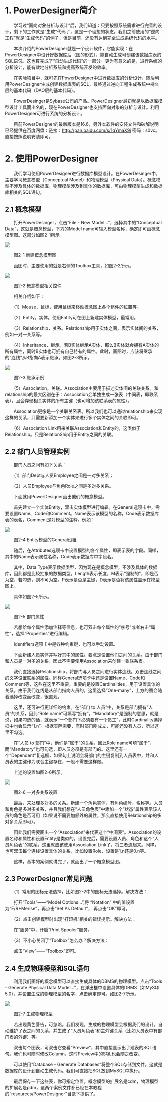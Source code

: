 # 1. PowerDesigner简介

　　学习过“面向对象分析与设计”后，我们知道：只要按照系统需求进行完善的设计，剩下的工作就是“生成”代码了，这是一个理想的状态。我们之前使用的“逆向工程”就是“生成代码”的例子，但是目前，还没有达到完全生成系统代码的水平。

　　本次介绍的PowerDesigner就是一个设计软件，它能实现：在PowerDesigner中设计好数据库后（图的形式），能自动生成可创建该数据库表的SQL语句。这也算完成了“自动生成代码”的一部分。更为有意义的是，进行系统的分析设计，能有效地分析系统和提高系统开发的效率。

　　在实际项目中，就可先在PowerDesigner中进行数据库的分析设计，随后利用PowerDesigner生成创建数据库表的SQL，最终通过逆向工程生成系统中持久层的基本代码（DAO层的基本代码）。

　　PowerDesinger是Sybase公司的产品。PowerDesigner最初就是以数据库模型设计工具而出名的，现在PowerDesigner也支持面向对象的分析与设计。利用PowerDesigner可进行系统的分析设计。

　　目前PowerDesigner的最新版本是16.6，另外本软件的安装文件和破解说明已经提供在百度网盘：链接：http://pan.baidu.com/s/1qYmaX9i 密码：s0vc。直接按照说明安装即可。

# 2. 使用PowerDesigner

　　我们学习使用PowerDesigner进行数据库模型设计。在PowerDesinger中，主要学习概念模型（Conceptual Model）和物理模型（Physical Data）。概念模型不涉及具体的数据库，物理模型涉及到具体的数据库，可由物理模型生成和数据库相关的SQL语句。

## 2.1 概念模型

　　打开PowerDesinger，点击“File - New Model...”，选择其中的“Conceptual Data”，这就是概念模型，下方的Model name可输入模型名称，确定即可画概念模型图。这部分如图2-1所示。

![](images/22/2-1新建概念模型图.png)

　　图2-1 新建概念模型图

　　画图时，主要使用的就是右侧的Toolbox工具，如图2-2所示。

![](images/22/2-2概念模型相关控件.png)

　　图2-2 概念模型相关控件

　　相关介绍如下：

　　（1）Mouse，鼠标，使用鼠标来移动概念图上各个组件的位置等。

　　（2）Entity，实体。使用Entity可在图上新建实体模型，最常用。

　　（3）Relationship，关系。Relationship用于实体之间，表示实体间的关系，例如一对一关系等。

　　（4）Inheritance，继承。若B实体继承A实体，那么B实体就会拥有A实体的所有属性，同时B实体也可拥有自己特有的属性。此时，画图时，应该将继承的“连线”从B指向A表示继承。如图2-3所示。

![](images/22/2-3继承示例.png)

　　图2-3 继承示例

　　（5）Association，关联。Association主要用于描述实体间的关联关系。和relationship的最大区别在于：Association会单独生成一张表（中间表，即联系表），且会存储相关实体的所有主键（也可增加该联系表的属性）。

　　Association更像是一个关联关系表。所以我们也可以通过relationship来实现这样的关系，只需要新添加一个实体来进行多个实体之间的关联即可。

　　（6）Association Link用来关联Association和Entity的，这类似于Relationship。只是RelationShip用于Entity之间的关联。

## 2.2 部门人员管理实例

　　部门人员之间有如下关系：

　　（1）部门Dept与人员Employee之间是一对多关系；

　　（2）人员Employee与角色Role之间是多对多关系。

　　下面就用PowerDesigner画出他们的概念模型。

　　首先建立一个实体Entity，双击实体模型进行编辑。在General选项卡中，需要设置Name、Code和Comment。Name表示该模型的名称，Code表示数据库表的表名，Comment是对模型的注释。例如：

![](images/22/2-4部门Entity.png)

　　图2-4 Entity模型的General设置

　　随后，在Attributes选项卡中设置模型的各个属性，即表示表的字段。同样，其中的Name表示属性名称，Code表示数据库中字段名。

　　其中，Data Type表示数据类型，因为现在是概念模型，不涉及具体的数据库，因此都是比较抽象的数据类型。Length表示长度，M表示“强制的”，即是否为空，若勾选，则不可为空。P表示是否是主键，D表示是否将该属性显示在模型图上。

　　具体如图2-5所示。

![](images/22/2-5部门属性.png)

　　图2-5 部门属性

　　若想给每个属性添加注释等信息，也可双击每个属性的“序号”或者右击“属性”，选择“Properties”进行编辑。

　　Identifiers选项卡中是各种约束键，也可以手动设置。

　　下面新建人员实体并写好其中的属性。要点是设置他们之间的关系。由于部门和人员是一对多的关系，因此不需要使用Association来创建一张联系表。

　　我们直接选择Relationship，将部门与人员之间进行实体连线。双击连线之间的文字设置联系的属性。同样General选项卡中还是设置Name、Code和Comment等，这些在这里不重要。重要的是设置Cardinalities，用于设置具体的关系。由于我们连线是从部门指向人员的，这里选择“One-many”，上方的图会随着选择改变而改变，很直观。

　　这里，还可进行更详细的约束。在“部门 to 人员”中，关系是部门拥有“人员”的关系，因此“Role name”可填写“拥有”，“Mandatory”是强制的意思，就是说，如果勾选的话，就表示“一个部门下必须要有一个员工”，此时Cardinality选择框中也会显示“1.n”。根据实际需要，有时部门刚成立，可能还没有人员，所以这里不勾选。

　　在“人员 to 部门”中，他们是“属于”的关系，因此Role name可填“属于”，而“Mandatory”也可勾选，即人员必须是有部门的。这里还有一个“Dependent”复选框，如果勾上说明会将部门的主键复制到人员表中，并和人员表的主键作为联合主键存在，一般不需要这样做。

　　上述的设置如图2-6所示。

![](images/22/2-6一对多关系设置.png)

　　图2-6 一对多关系设置

　　最后，来处理多对多的关系。新建一个角色实体，有角色编号、名称等。人员和角色是多对多关系，并且我们想在“人员角色表”中添加一个“状态”属性表示该人员的角色是否可用（如果说不需要加额外的属性，那么直接使用Relationship的多对多关系即可）。

　　因此我们需要画出一个“Association”来代表这个“中间表”。Association的设置名称和属性和设置Entity是类似的。设置完后，需要设置人员、角色和这个“人员角色表”的联系，这里就应该使用Association Link了，将三者连起来。同样，也可双击每个连线设置具体的关系，比如设置Role、设置是1.n还是0.n等。

　　这样，基本的案例就讲完了，就画出了一个概念模型图。

## 2.3 PowerDesigner常见问题

　　（1）常用的图标无法选择，比如图2-2中的图标无法选择。解决方法：

　　打开“Tools”——“Model Options...”,将 “Notation” 中的值设置为“E/R+Merise”，再点击“Set As Default”， 再点击“OK”即可。

　　（2）点击创建模型时出现“打印机”相关的错误提示。解决方法：

　　在“服务”中，开启“Print Spooler”服务。

　　（3）不小心关闭了“Toolbox”怎么办？解决方法：

　　点击“View”——“Toolbox”即可。

## 2.4 生成物理模型和SQL语句

　　利用我们画好的概念模型可以直接生成具体的DBMS的物理模型。点击“Tools - Generate Physical Data Model...”，在弹出框中设置具体的DBMS（如MySQL 5.0），并设置生成的物理模型的名字，点击确定即可。如图2-7所示。

![](images/22/2-7生成物理模型.png)

　　图2-7 生成物理模型

　　若出现黄色警告，可忽略。我们发现，生成的物理模型会根据我们的设计，自动维护了表之间的关系，并生成了“人员角色表”和主外键关系（比如人员表中有部门表的外键）等。

　　双击每个图表，可双击它查看“Preview”，其中直接显示出了建表的SQL语句。我们也可随时修改Column，这时Preview中的SQL也会随之改变。

　　可以使用“Database - Generate Databases”将整个SQL存储到文件。这就是数据库的设计到自动生成代码。我们可直接把SQL放到MySQL中执行。

　　最后保存一下这些表，你可指定位置。概念模型的扩展名是cdm，物理模型的扩展名是pdm，这两个案例文件都已经在本教程的“resources/PowerDesigner”目录下提供了。